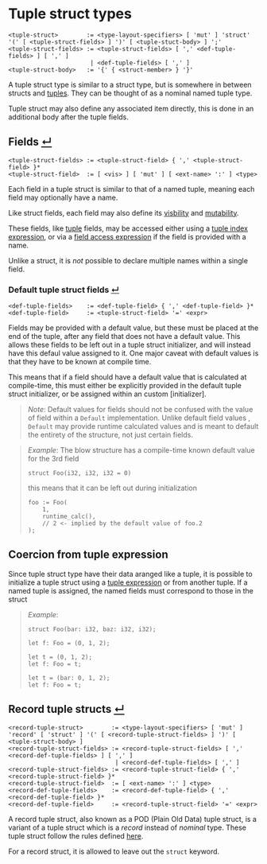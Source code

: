 # Tuple struct types
```
<tuple-struct>        := <type-layout-specifiers> [ 'mut' ] 'struct' '(' [ <tuple-struct-fields> ] ')' [ <tuple-stuct-body> ] ';'
<tuple-struct-fields> := <tuple-struct-fields> [ ',' <def-tuple-fields> ] [ ',' ]
                       | <def-tuple-fields> [ ',' ]
<tuple-struct-body>   := '{' { <struct-member> } '}'
```

A tuple struct type is similar to a struct type, but is somewhere in between structs and [tuples].
They can be thought of as a nominal named tuple type.

Tuple struct may also define any associated item directly, this is done in an additional body after the tuple fields.


## Fields [↵](#tuple-struct-types)
```
<tuple-struct-fields> := <tuple-struct-field> { ',' <tuple-struct-field> }*
<tuple-struct-field>  := [ <vis> ] [ 'mut' ] [ <ext-name> ':' ] <type>
```

Each field in a tuple struct is similar to that of a named tuple, meaning each field may optionally have a name.

Like struct fields, each field may also define its [visbility] and [mutability].

These fields, like [tuple] fields, may be accessed either using a [tuple index expression], or via a [field access expression] if the field is provided with a name.

Unlike a struct, it is *not* possible to declare multiple names within a single field.

### Default tuple struct fields [↵](#fields-)
```
<def-tuple-fields>    := <def-tuple-field> { ',' <def-tuple-field> }*
<def-tuple-field>     := <tuple-struct-field> '=' <expr>
```

Fields may be provided with a default value, but these must be placed at the end of the tuple, after any field that does not have a default value.
This allows these fields to be left out in a tuple struct initializer, and will instead have this defaul value assigned to it.
One major caveat with default values is that they have to be known at compile time.

This means that if a field should have a default value that is calculated at compile-time, this must either be explicitly provided in the default tuple struct initializer, or be assigned within an custom [initializer].

> _Note_: Default values for fields should not be confused with the value of field within a `Default` implementation.
>         Unlike default field values , `Default` may provide runtime calculated values and is meant to default the entirety of the structure, not just certain fields.

> _Example_: The blow structure has a compile-time known default value for the 3rd field
> ```
> struct Foo(i32, i32, i32 = 0)
> ```
> this means that it can be left out during initialization
> ```
> foo := Foo(
>     1,
>     runtime_calc(),
>     // 2 <- implied by the default value of foo.2
> ); 
> ```

## Coercion from tuple expression

Since tuple struct type have their data aranged like a tuple, it is possible to initialize a tuple struct using a [tuple expression] or from another tuple.
If a named tuple is assigned, the named fields must correspond to those in the struct

> _Example_:
> ```
> struct Foo(bar: i32, baz: i32, i32);
> 
> let f: Foo = (0, 1, 2);
> 
> let t = (0, 1, 2);
> let f: Foo = t;
> 
> let t = (bar: 0, 1, 2);
> let f: Foo = t;
> ```

## Record tuple structs [↵](#tuple-struct-types)
```
<record-tuple-struct>        := <type-layout-specifiers> [ 'mut' ] 'record' [ 'struct' ] '(' [ <record-tuple-struct-fields> ] ')' [ <tuple-struct-body> ]
<record-tuple-struct-fields> := <record-tuple-struct-fields> [ ',' <record-def-tuple-fields> ] [ ',' ]
                              | <record-def-tuple-fields> [ ',' ]
<record-tuple-struct-fields> := <record-tuple-struct-field> { ',' <record-tuple-struct-field> }*
<record-tuple-struct-field>  := [ <ext-name> ':' ] <type>
<record-def-tuple-fields>    := <record-def-tuple-field> { ',' <record-def-tuple-field> }*
<record-def-tuple-field>     := <record-tuple-struct-field> '=' <expr>
```

A record tuple struct, also known as a POD (Plain Old Data) tuple struct, is a variant of a tuple struct which is a _record_ instead of _nominal_ type.
These tuple struct follow the rules defined [here](../nominal-vs-record-types.md).

For a record struct, it is allowed to leave out the `struct` keyword.



[mutability]:              ./struct-types.md#field-mutability-
[visbility]:               ./struct-types.md#field-visibility-
[tuple]:                   ./tuple-types.md
[tuples]:                  ./tuple-types.md
[field access expression]: ../../../expressions/field-access-expressions.md
[tuple index expression]:  ../../../expressions/tuple-index-expressions.md
[tuple expression]:        ../../../expressions/constructing-expressions/tuple-expressions.md
